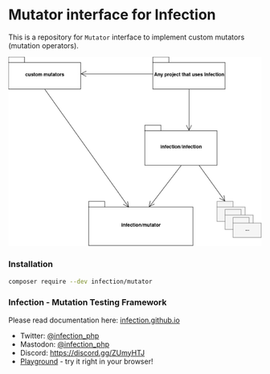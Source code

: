 # Mutator interface for Infection

This is a repository for `Mutator` interface to implement custom mutators (mutation operators).

![infection-mutator](./docs/infection-mutator.png)

### Installation

```bash
composer require --dev infection/mutator
```

### Infection - Mutation Testing Framework

Please read documentation here: [infection.github.io](http://infection.github.io)

* Twitter: [@infection_php](http://twitter.com/infection_php)
* Mastodon: [@infection_php](https://mastodon.social/@infection_php)
* Discord: https://discord.gg/ZUmyHTJ
* [Playground](https://infection-php.dev/) - try it right in your browser!
